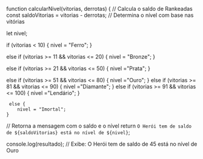 function calcularNivel(vitorias, derrotas) {
    // Calcula o saldo de Rankeadas
    const saldoVitorias = vitorias - derrotas;
 // Determina o nível com base nas vitórias
    
 
let nivel;
    
  
if (vitorias < 10) {
        nivel = "Ferro";
    } 
    
    
else if (vitorias >= 11 && vitorias <= 20) {
        nivel = "Bronze";
    } 
    
else if (vitorias >= 21 && vitorias <= 50) {
        nivel ="Prata";
}

    
 else if (vitorias >= 51 && vitorias <= 80) {
        nivel ="Ouro";
}
else if (vitorias >= 81 && vitorias <= 90) {
        nivel ="Diamante";
    }
 else if (vitorias >= 91 && vitorias <= 100) {
        nivel ="Lendário";
    } 
     
     else {
        nivel = "Imortal";
    }
// Retorna a mensagem com o saldo e o nível
return `O Herói tem de saldo de ${saldoVitorias} está no nível de ${nivel}`;

console.log(resultado); // Exibe: O Herói tem de saldo de 45 está no nível de Ouro

    
